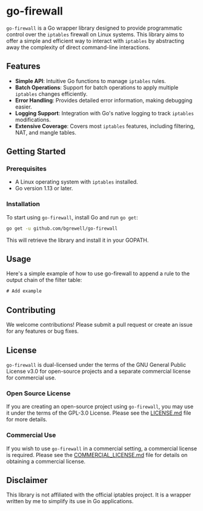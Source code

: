 # go-firewall

`go-firewall` is a Go wrapper library designed to provide programmatic control over the `iptables` firewall on Linux systems. This library aims to offer a simple and efficient way to interact with `iptables` by abstracting away the complexity of direct command-line interactions.

## Features

- **Simple API**: Intuitive Go functions to manage `iptables` rules.
- **Batch Operations**: Support for batch operations to apply multiple `iptables` changes efficiently.
- **Error Handling**: Provides detailed error information, making debugging easier.
- **Logging Support**: Integration with Go's native logging to track `iptables` modifications.
- **Extensive Coverage**: Covers most `iptables` features, including filtering, NAT, and mangle tables.

## Getting Started

### Prerequisites

- A Linux operating system with `iptables` installed.
- Go version 1.13 or later.

### Installation

To start using `go-firewall`, install Go and run `go get`:

```bash
go get -u github.com/bgrewell/go-firewall
```

This will retrieve the library and install it in your GOPATH.

## Usage

Here's a simple example of how to use go-firewall to append a rule to the output chain of the filter table:

```go
# Add example
```

## Contributing

We welcome contributions! Please submit a pull request or create an issue for any features or bug fixes.

## License

`go-firewall` is dual-licensed under the terms of the GNU General Public License v3.0 for open-source projects and a separate commercial license for commercial use.

### Open Source License

If you are creating an open-source project using `go-firewall`, you may use it under the terms of the GPL-3.0 License. Please see the [LICENSE.md](LICENSE.md) file for more details.

### Commercial Use

If you wish to use `go-firewall` in a commercial setting, a commercial license is required. Please see the [COMMERCIAL_LICENSE.md](COMMERCIAL_LICENSE.md) file for details on obtaining a commercial license.


## Disclaimer

This library is not affiliated with the official iptables project. It is a wrapper written by me to simplify its use 
in Go applications.